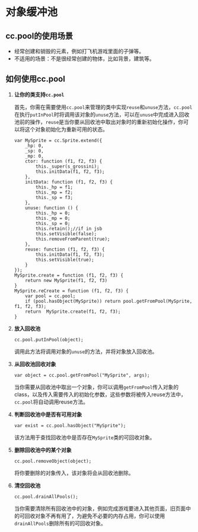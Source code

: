 对象缓冲池
============

## cc.pool的使用场景

- 经常创建和销毁的元素，例如打飞机游戏里面的子弹等。
- 不适用的场景：不是很经常创建的物体，比如背景，建筑等。
 
## 如何使用cc.pool

1. **让你的类支持`cc.pool`**

    首先，你需在需要使用`cc.pool`来管理的类中实现`reuse`和`unuse`方法，`cc.pool`在执行`putInPool`时将调用该对象的`unuse`方法，可以在`unuse`中完成进入回收池前的操作，`reuse`是当你要从回收池中取出对象时的重新初始化操作，你可以将这个对象初始化为重新可用的状态。

    ```
	var MySprite = cc.Sprite.extend({
    	_hp: 0,
    	_sp: 0,
		_mp: 0,
    	ctor: function (f1, f2, f3) {
       		this._super(s_grossini);
    		this.initData(f1, f2, f3);
    	},
    	initData: function (f1, f2, f3) {
       		this._hp = f1;
    		this._mp = f2;
    		this._sp = f3;
		},
		unuse: function () {
    		this._hp = 0;
    		this._mp = 0;
    		this._sp = 0;
    		this.retain();//if in jsb
    		this.setVisible(false);
    		this.removeFromParent(true);
		},
		reuse: function (f1, f2, f3) {
    		this.initData(f1, f2, f3);
    		this.setVisible(true);
		}
	});	
    MySprite.create = function (f1, f2, f3) {
        return new MySprite(f1, f2, f3)
    }
    MySprite.reCreate = function (f1, f2, f3) {
        var pool = cc.pool;
        if (pool.hasObject(MySprite)) return pool.getFromPool(MySprite, f1, f2, f3);
        return  MySprite.create(f1, f2, f3);
    }
    ```

2. **放入回收池**

    ```
    cc.pool.putInPool(object);
    ```

    调用此方法将调用对象的`unuse`的方法，并将对象放入回收池。

3. **从回收池回收对象**

    ```
    var object = cc.pool.getFromPool("MySprite", args);
    ```

    当你需要从回收池中取出一个对象，你可以调用`getFromPool`传入对象的class，以及传入需要传入的初始化参数，这些参数将被传入reuse方法中，`cc.pool`将自动调用reuse方法。

4. **判断回收池中是否有可用对象**

    ```
    var exist = cc.pool.hasObject("MySprite");
    ```

    该方法用于查找回收池中是否存在`MySprite`类的可回收对象。

5. **删除回收池中的某个对象**

    ```
    cc.pool.removeObject(object);
    ```

    将你要删除的对象传入，该对象将会从回收池删除。

6. **清空回收池**

    ```
    cc.pool.drainAllPools();
    ```

    当你需要清除所有回收池中的对象，例如完成游戏要进入其他页面，旧页面中的可回收对象不再有用了，为避免不必要的内存占用，你可以使用`drainAllPools`删除所有的可回收对象。
